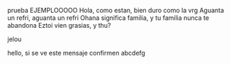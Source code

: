 prueba
EJEMPLOOOOO
Hola, como estan, bien duro como la vrg
Aguanta un refri, aguanta un refri
Ohana significa familia, y tu familia nunca te abandona
Eztoi vien grasias, y thu?

jelou

hello, si se ve este mensaje confirmen abcdefg

